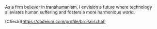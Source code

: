 As a firm believer in transhumanism, I envision a future where technology alleviates human suffering and fosters a more harmonious world.

(Check)[https://codeium.com/profile/broisnischal]
